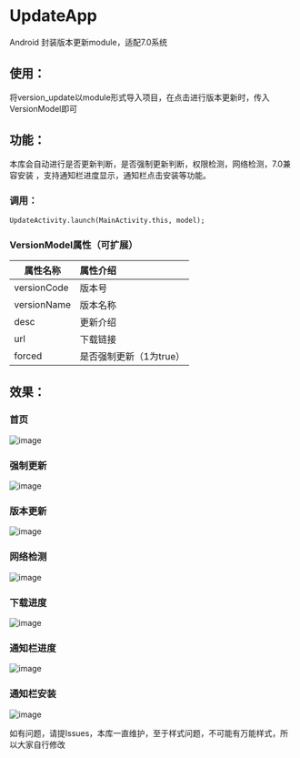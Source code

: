 # UpdateApp
Android 封装版本更新module，适配7.0系统

## 使用：

将version_update以module形式导入项目，在点击进行版本更新时，传入VersionModel即可

## 功能：
本库会自动进行是否更新判断，是否强制更新判断，权限检测，网络检测，7.0兼容安装
，支持通知栏进度显示，通知栏点击安装等功能。


### 调用：

    UpdateActivity.launch(MainActivity.this, model);



### VersionModel属性（可扩展）

|              属性名称             |          属性介绍            |
| ------------------------------- |:-----------------------------|
|              versionCode             |          版本号            |
|              versionName             |          版本名称            |
|              desc             |          更新介绍            |
|              url             |          下载链接            |
|              forced             |          是否强制更新（1为true）            |
## 效果：


### 首页

![image](https://github.com/wangchang163/UpdateApp/blob/master/image/icon.png)

### 强制更新

![image](https://github.com/wangchang163/UpdateApp/blob/master/image/icon1.png)

### 版本更新

![image](https://github.com/wangchang163/UpdateApp/blob/master/image/icon2.png)

### 网络检测

![image](https://github.com/wangchang163/UpdateApp/blob/master/image/icon3.png)

### 下载进度

![image](https://github.com/wangchang163/UpdateApp/blob/master/image/icon4.png)

### 通知栏进度

![image](https://github.com/wangchang163/UpdateApp/blob/master/image/icon5.png)

### 通知栏安装

![image](https://github.com/wangchang163/UpdateApp/blob/master/image/icon6.png)


如有问题，请提Issues，本库一直维护，至于样式问题，不可能有万能样式，所以大家自行修改

